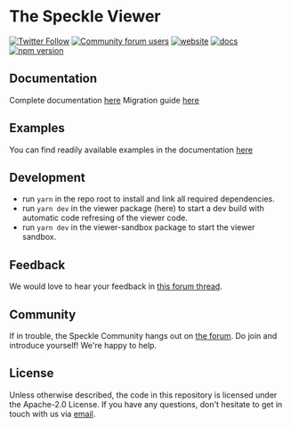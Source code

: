 # The Speckle Viewer

[![Twitter Follow](https://img.shields.io/twitter/follow/SpeckleSystems?style=social)](https://twitter.com/SpeckleSystems) [![Community forum users](https://img.shields.io/discourse/users?server=https%3A%2F%2Fspeckle.community&style=flat-square&logo=discourse&logoColor=white)](https://speckle.community) [![website](https://img.shields.io/badge/https://-speckle.systems-royalblue?style=flat-square)](https://speckle.systems) [![docs](https://img.shields.io/badge/docs-speckle.guide-orange?style=flat-square&logo=read-the-docs&logoColor=white)](https://speckle.guide/dev/) [![npm version](https://badge.fury.io/js/%40speckle%2Fviewer.svg)](https://badge.fury.io/js/%40speckle%2Fviewer)

## Documentation

Complete documentation [here](https://speckle.guide/viewer/)
Migration guide [here](https://speckle.notion.site/Migration-Guide-b2b4118d34b544e9b9a848714348e7c7)

## Examples

You can find readily available examples in the documentation [here](https://speckle.notion.site/Migration-Guide-b2b4118d34b544e9b9a848714348e7c7)

## Development

- run `yarn` in the repo root to install and link all required dependencies.
- run `yarn dev` in the viewer package (here) to start a dev build with automatic code refresing of the viewer code.
- run `yarn dev` in the viewer-sandbox package to start the viewer sandbox.

## Feedback

We would love to hear your feedback in [this forum thread](https://speckle.community/t/seeking-feedback-on-the-new-viewer-api-structure/7231).

## Community

If in trouble, the Speckle Community hangs out on [the forum](https://speckle.community). Do join and introduce yourself! We're happy to help.

## License

Unless otherwise described, the code in this repository is licensed under the Apache-2.0 License. If you have any questions, don't hesitate to get in touch with us via [email](mailto:hello@speckle.systems).
